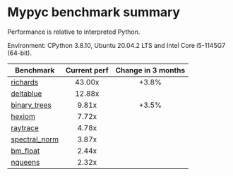 # Mypyc benchmark summary

Performance is relative to interpreted Python.

Environment: CPython 3.8.10, Ubuntu 20.04.2 LTS and Intel Core i5-1145G7 (64-bit).

| Benchmark | Current perf | Change in 3 months |
| --- | :---: | :---: |
| [richards](benchmarks/richards.md) | 43.00x | +3.8% |
| [deltablue](benchmarks/deltablue.md) | 12.88x |  |
| [binary_trees](benchmarks/binary_trees.md) | 9.81x | +3.5% |
| [hexiom](benchmarks/hexiom.md) | 7.72x |  |
| [raytrace](benchmarks/raytrace.md) | 4.78x |  |
| [spectral_norm](benchmarks/spectral_norm.md) | 3.87x |  |
| [bm_float](benchmarks/bm_float.md) | 2.44x |  |
| [nqueens](benchmarks/nqueens.md) | 2.32x |  |
